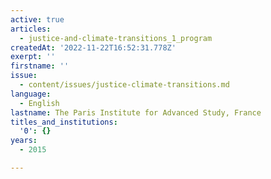 ```yaml
---
active: true
articles:
  - justice-and-climate-transitions_1_program
createdAt: '2022-11-22T16:52:31.778Z'
exerpt: ''
firstname: ''
issue:
  - content/issues/justice-climate-transitions.md
language:
  - English
lastname: The Paris Institute for Advanced Study, France
titles_and_institutions:
  '0': {}
years:
  - 2015

---
```


